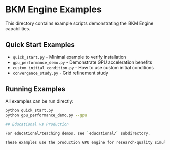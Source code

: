 # BKM Engine Examples

This directory contains example scripts demonstrating the BKM Engine capabilities.

## Quick Start Examples

- `quick_start.py` - Minimal example to verify installation
- `gpu_performance_demo.py` - Demonstrate GPU acceleration benefits
- `custom_initial_condition.py` - How to use custom initial conditions
- `convergence_study.py` - Grid refinement study

## Running Examples

All examples can be run directly:
```bash
python quick_start.py
python gpu_performance_demo.py --gpu

## Educational vs Production

For educational/teaching demos, see `educational/` subdirectory.

These examples use the production GPU engine for research-quality simulations.

